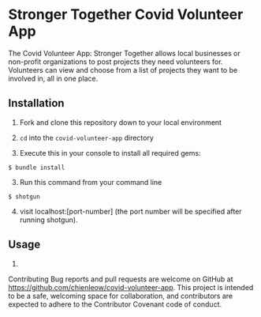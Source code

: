 # Stronger Together Covid Volunteer App

The Covid Volunteer App: Stronger Together allows local businesses or non-profit organizations to post projects they need volunteers for. Volunteers can view and choose from a list of projects they want to be involved in, all in one place.

## Installation

1. Fork and clone this repository down to your local environment

2. `cd` into the `covid-volunteer-app` directory

2. Execute this in your console to install all required gems:
```
$ bundle install
```
3. Run this command from your command line
```
$ shotgun
```
4. visit localhost:[port-number] (the port number will be specified after running shotgun).

## Usage

1. 


Contributing
Bug reports and pull requests are welcome on GitHub at https://github.com/chienleow/covid-volunteer-app. This project is intended to be a safe, welcoming space for collaboration, and contributors are expected to adhere to the Contributor Covenant code of conduct.

